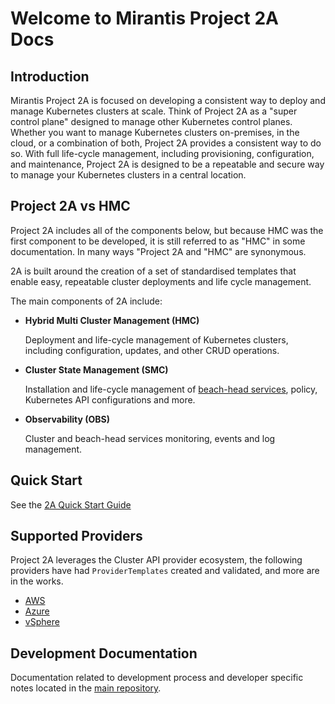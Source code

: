 # Welcome to Mirantis Project 2A Docs

## Introduction

Mirantis Project 2A is focused on developing a consistent way to deploy 
and manage Kubernetes clusters at scale. Think of Project 2A as a "super 
control plane" designed to manage other Kubernetes control planes.  Whether 
you want to manage Kubernetes clusters on-premises, in the cloud, or a
combination of both, Project 2A provides a consistent way to do so.  With
full life-cycle management, including provisioning, configuration, and
maintenance, Project 2A is designed to be a repeatable and secure way 
to manage your Kubernetes clusters in a central location.

## Project 2A vs HMC

Project 2A includes all of the components below, but because HMC was the first
component to be developed, it is still referred to as "HMC" in some documentation.
In many ways "Project 2A and "HMC" are synonymous.

2A is built around the creation of a set of standardised templates that enable 
easy, repeatable cluster deployments and life cycle management. 

The main components of 2A include:

 * **Hybrid Multi Cluster Management (HMC)**

    Deployment and life-cycle management of Kubernetes clusters, including configuration, updates, and other CRUD operations.

 * **Cluster State Management (SMC)**

    Installation and life-cycle management of [beach-head services](glossary.md#beach-head-services), policy, Kubernetes API configurations and more.

 * **Observability (OBS)**

    Cluster and beach-head services monitoring, events and log management.

## Quick Start

See the [2A Quick Start Guide](quick-start/2a-installation.md)

## Supported Providers

Project 2A leverages the Cluster API provider ecosystem, the following providers have
had `ProviderTemplates` created and validated, and more are in the works.

 * [AWS](quick-start/aws.md)
 * [Azure](quick-start/azure.md)
 * [vSphere](quick-start/vsphere.md)

## Development Documentation

Documentation related to development process and developer specific notes located in
the [main repository](https://github.com/Mirantis/hmc/blob/main/docs/dev.md).
